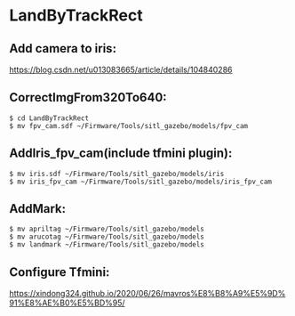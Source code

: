 # LandByTrackRect
## Add camera to iris:
https://blog.csdn.net/u013083665/article/details/104840286

## CorrectImgFrom320To640:
```
$ cd LandByTrackRect  
$ mv fpv_cam.sdf ~/Firmware/Tools/sitl_gazebo/models/fpv_cam
```
## AddIris_fpv_cam(include tfmini plugin):
```
$ mv iris.sdf ~/Firmware/Tools/sitl_gazebo/models/iris
$ mv iris_fpv_cam ~/Firmware/Tools/sitl_gazebo/models/iris_fpv_cam
```
## AddMark:
```
$ mv apriltag ~/Firmware/Tools/sitl_gazebo/models  
$ mv arucotag ~/Firmware/Tools/sitl_gazebo/models  
$ mv landmark ~/Firmware/Tools/sitl_gazebo/models  
```
## Configure Tfmini:
https://xindong324.github.io/2020/06/26/mavros%E8%B8%A9%E5%9D%91%E8%AE%B0%E5%BD%95/
